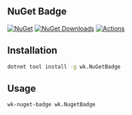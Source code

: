 ## NuGet Badge

[![NuGet](https://img.shields.io/nuget/v/wk.NuGetBadge.svg)](https://www.nuget.org/packages/wk.NuGetBadge)
[![NuGet Downloads](https://img.shields.io/nuget/dt/wk.NuGetBadge.svg)](https://www.nuget.org/packages/wk.NuGetBadge)
[![Actions](https://github.com/wk-j/nuget-badge/workflows/NuGet/badge.svg)](https://github.com/wk-j/nuget-badge/actions)

## Installation

```bash
dotnet tool install -g wk.NuGetBadge
```

## Usage

```bash
wk-nuget-badge wk.NugetBadge
```